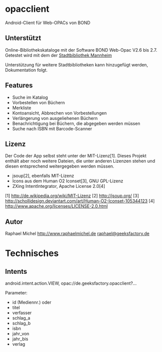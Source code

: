 opacclient
==========
Android-Client für Web-OPACs von BOND

Unterstützt
-----------
Online-Bibliothekskataloge mit der Software BOND Web-Opac V2.6 bis 2.7.
Getestet wird mit dem der [Stadtbibliothek Mannheim](http://katalog.mannheim.de/wopac/index.asp?DB=wopac)

Unterstützung für weitere Stadtbibliotheken kann hinzugefügt werden, Dokumentation folgt.

Features
--------
* Suche im Katalog
* Vorbestellen von Büchern
* Merkliste
* Kontoansicht, Abbrechen von Vorbestellungen
* Verlängerung von ausgeliehenen Büchern
* Benachrichtigung bei Büchern, die abgegeben werden müssen
* Suche nach ISBN mit Barcode-Scanner

Lizenz
------
Der Code der App selbst steht unter der MIT-Lizenz[1]. Dieses Projekt enthält aber noch weitere Dateien, die unter anderen Lizenzen stehen und diesen entsprechend weitergegeben werden müssen.
* jsoup[2], ebenfalls MIT-Lizenz
* Icons aus dem Human O2 Iconset[3], GNU GPL-Lizenz
* ZXing IntentIntegrator, Apache License 2.0[4]

[1] http://de.wikipedia.org/wiki/MIT-Lizenz
[2] http://jsoup.org/
[3] http://schollidesign.deviantart.com/art/Human-O2-Iconset-105344123
[4] http://www.apache.org/licenses/LICENSE-2.0.html 

Autor
-----
Raphael Michel
http://www.raphaelmichel.de
raphael@geeksfactory.de

Technisches
===========

Intents
-------
android.intent.action.VIEW, opac://de.geeksfactory.opacclient?…

Parameter:
* id (Mediennr.)
oder
* titel
* verfasser
* schlag_a
* schlag_b
* isbn
* jahr_von
* jahr_bis
* verlag
